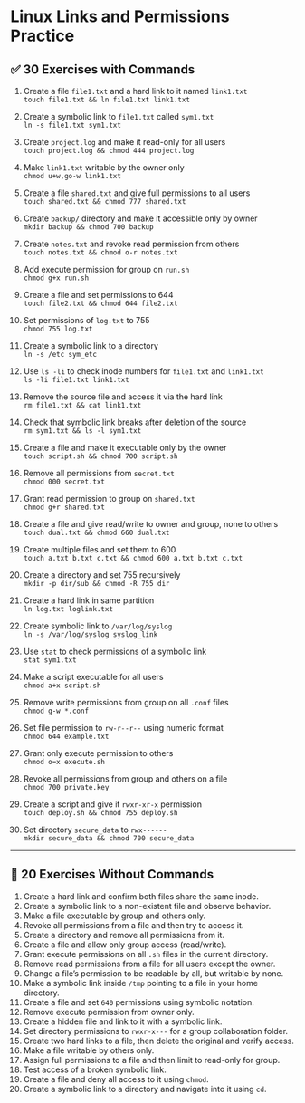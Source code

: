 # Linux Links and Permissions Practice

## ✅ 30 Exercises with Commands

1. Create a file `file1.txt` and a hard link to it named `link1.txt`  
   `touch file1.txt && ln file1.txt link1.txt`

2. Create a symbolic link to `file1.txt` called `sym1.txt`  
   `ln -s file1.txt sym1.txt`

3. Create `project.log` and make it read-only for all users  
   `touch project.log && chmod 444 project.log`

4. Make `link1.txt` writable by the owner only  
   `chmod u+w,go-w link1.txt`

5. Create a file `shared.txt` and give full permissions to all users  
   `touch shared.txt && chmod 777 shared.txt`

6. Create `backup/` directory and make it accessible only by owner  
   `mkdir backup && chmod 700 backup`

7. Create `notes.txt` and revoke read permission from others  
   `touch notes.txt && chmod o-r notes.txt`

8. Add execute permission for group on `run.sh`  
   `chmod g+x run.sh`

9. Create a file and set permissions to 644  
   `touch file2.txt && chmod 644 file2.txt`

10. Set permissions of `log.txt` to 755  
   `chmod 755 log.txt`

11. Create a symbolic link to a directory  
   `ln -s /etc sym_etc`

12. Use `ls -li` to check inode numbers for `file1.txt` and `link1.txt`  
   `ls -li file1.txt link1.txt`

13. Remove the source file and access it via the hard link  
   `rm file1.txt && cat link1.txt`

14. Check that symbolic link breaks after deletion of the source  
   `rm sym1.txt && ls -l sym1.txt`

15. Create a file and make it executable only by the owner  
   `touch script.sh && chmod 700 script.sh`

16. Remove all permissions from `secret.txt`  
   `chmod 000 secret.txt`

17. Grant read permission to group on `shared.txt`  
   `chmod g+r shared.txt`

18. Create a file and give read/write to owner and group, none to others  
   `touch dual.txt && chmod 660 dual.txt`

19. Create multiple files and set them to 600  
   `touch a.txt b.txt c.txt && chmod 600 a.txt b.txt c.txt`

20. Create a directory and set 755 recursively  
   `mkdir -p dir/sub && chmod -R 755 dir`

21. Create a hard link in same partition  
   `ln log.txt loglink.txt`

22. Create symbolic link to `/var/log/syslog`  
   `ln -s /var/log/syslog syslog_link`

23. Use `stat` to check permissions of a symbolic link  
   `stat sym1.txt`

24. Make a script executable for all users  
   `chmod a+x script.sh`

25. Remove write permissions from group on all `.conf` files  
   `chmod g-w *.conf`

26. Set file permission to `rw-r--r--` using numeric format  
   `chmod 644 example.txt`

27. Grant only execute permission to others  
   `chmod o=x execute.sh`

28. Revoke all permissions from group and others on a file  
   `chmod 700 private.key`

29. Create a script and give it `rwxr-xr-x` permission  
   `touch deploy.sh && chmod 755 deploy.sh`

30. Set directory `secure_data` to `rwx------`  
   `mkdir secure_data && chmod 700 secure_data`

---

## 🔹 20 Exercises Without Commands

1. Create a hard link and confirm both files share the same inode.  
2. Create a symbolic link to a non-existent file and observe behavior.  
3. Make a file executable by group and others only.  
4. Revoke all permissions from a file and then try to access it.  
5. Create a directory and remove all permissions from it.  
6. Create a file and allow only group access (read/write).  
7. Grant execute permissions on all `.sh` files in the current directory.  
8. Remove read permissions from a file for all users except the owner.  
9. Change a file’s permission to be readable by all, but writable by none.  
10. Make a symbolic link inside `/tmp` pointing to a file in your home directory.  
11. Create a file and set `640` permissions using symbolic notation.  
12. Remove execute permission from owner only.  
13. Create a hidden file and link to it with a symbolic link.  
14. Set directory permissions to `rwxr-x---` for a group collaboration folder.  
15. Create two hard links to a file, then delete the original and verify access.  
16. Make a file writable by others only.  
17. Assign full permissions to a file and then limit to read-only for group.  
18. Test access of a broken symbolic link.  
19. Create a file and deny all access to it using `chmod`.  
20. Create a symbolic link to a directory and navigate into it using `cd`. 
